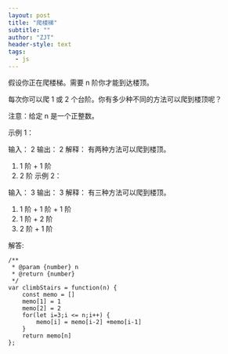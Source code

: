 ```yaml
---
layout: post
title: "爬楼梯"
subtitle: ""
author: "ZJT"
header-style: text
tags:
  - js
---
```


假设你正在爬楼梯。需要 n 阶你才能到达楼顶。

每次你可以爬 1 或 2 个台阶。你有多少种不同的方法可以爬到楼顶呢？

注意：给定 n 是一个正整数。

示例 1：

输入： 2
输出： 2
解释： 有两种方法可以爬到楼顶。
1.  1 阶 + 1 阶
2.  2 阶
示例 2：

输入： 3
输出： 3
解释： 有三种方法可以爬到楼顶。
1.  1 阶 + 1 阶 + 1 阶
2.  1 阶 + 2 阶
3.  2 阶 + 1 阶

解答:
```
/**
 * @param {number} n
 * @return {number}
 */
var climbStairs = function(n) {
    const memo = []
    memo[1] = 1
    memo[2] = 2
    for(let i=3;i <= n;i++) {
        memo[i] = memo[i-2] +memo[i-1]
    }
    return memo[n]
};
```
